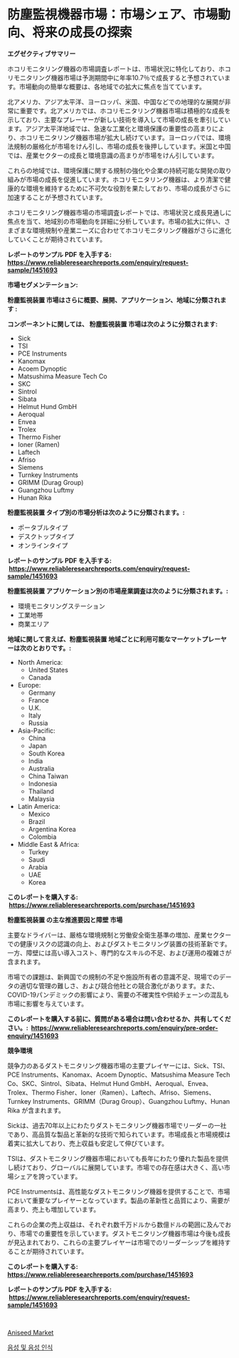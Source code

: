 <p><h1>防塵監視機器市場：市場シェア、市場動向、将来の成長の探索</h1></p><p><strong>エグゼクティブサマリー</strong></p>
<p><p>ホコリモニタリング機器の市場調査レポートは、市場状況に特化しており、ホコリモニタリング機器市場は予測期間中に年率10.7％で成長すると予想されています。市場動向の簡単な概要は、各地域での拡大に焦点を当てています。</p><p>北アメリカ、アジア太平洋、ヨーロッパ、米国、中国などでの地理的な展開が非常に重要です。北アメリカでは、ホコリモニタリング機器市場は積極的な成長を示しており、主要なプレーヤーが新しい技術を導入して市場の成長を牽引しています。アジア太平洋地域では、急速な工業化と環境保護の重要性の高まりにより、ホコリモニタリング機器市場が拡大し続けています。ヨーロッパでは、環境法規制の厳格化が市場をけん引し、市場の成長を後押ししています。米国と中国では、産業セクターの成長と環境意識の高まりが市場をけん引しています。</p><p>これらの地域では、環境保護に関する規制の強化や企業の持続可能な開発の取り組みが市場の成長を促進しています。ホコリモニタリング機器は、より清潔で健康的な環境を維持するために不可欠な役割を果たしており、市場の成長がさらに加速することが予想されています。</p><p>ホコリモニタリング機器市場の市場調査レポートでは、市場状況と成長見通しに焦点を当て、地域別の市場動向を詳細に分析しています。市場の拡大に伴い、さまざまな環境規制や産業ニーズに合わせてホコリモニタリング機器がさらに進化していくことが期待されています。</p></p>
<p><strong>レポートのサンプル PDF を入手する: <a href="https://www.reliableresearchreports.com/enquiry/request-sample/1451693">https://www.reliableresearchreports.com/enquiry/request-sample/1451693</a></strong></p>
<p><strong>市場セグメンテーション:</strong></p>
<p><strong> 粉塵監視装置 市場はさらに概要、展開、アプリケーション、地域に分類されます :</strong></p>
<p><strong>コンポーネントに関しては、 粉塵監視装置 市場は次のように分類されます: &nbsp;</strong></p>
<p><ul><li>Sick</li><li>TSI</li><li>PCE Instruments</li><li>Kanomax</li><li>Acoem Dynoptic</li><li>Matsushima Measure Tech Co</li><li>SKC</li><li>Sintrol</li><li>Sibata</li><li>Helmut Hund GmbH</li><li>Aeroqual</li><li>Envea</li><li>Trolex</li><li>Thermo Fisher</li><li>Ioner (Ramen)</li><li>Laftech</li><li>Afriso</li><li>Siemens</li><li>Turnkey Instruments</li><li>GRIMM (Durag Group)</li><li>Guangzhou Luftmy</li><li>Hunan Rika</li></ul></p>
<p><strong> 粉塵監視装置 タイプ別の市場分析は次のように分類されます。:</strong></p>
<p><ul><li>ポータブルタイプ</li><li>デスクトップタイプ</li><li>オンラインタイプ</li></ul></p>
<p><strong>レポートのサンプル PDF を入手する: &nbsp;<a href="https://www.reliableresearchreports.com/enquiry/request-sample/1451693">https://www.reliableresearchreports.com/enquiry/request-sample/1451693</a></strong></p>
<p><strong> 粉塵監視装置 アプリケーション別の市場産業調査は次のように分類されます。:</strong></p>
<p><ul><li>環境モニタリングステーション</li><li>工業地帯</li><li>商業エリア</li></ul></p>
<p><strong>地域に関して言えば、粉塵監視装置 地域ごとに利用可能なマーケットプレーヤーは次のとおりです。:</strong></p>
<p><ul>
    <li>
        North America:
        <ul>
            <li>United States</li>
            <li>Canada</li>
        </ul>
    </li>
    <li>
        Europe:
        <ul>
            <li>Germany</li>
            <li>France</li>
            <li>U.K.</li>
            <li>Italy</li>
            <li>Russia</li>
        </ul>
    </li>
    <li>
        Asia-Pacific:
        <ul>
            <li>China</li>
            <li>Japan</li>
            <li>South Korea</li>
            <li>India</li>
            <li>Australia</li>
            <li>China Taiwan</li>
            <li>Indonesia</li>
            <li>Thailand</li>
            <li>Malaysia</li>
        </ul>
    </li>
    <li>
        Latin America:
        <ul>
            <li>Mexico</li>
            <li>Brazil</li>
            <li>Argentina Korea</li>
            <li>Colombia</li>
        </ul>
    </li>
    <li>
        Middle East & Africa:
        <ul>
            <li>Turkey</li>
            <li>Saudi</li>
            <li>Arabia</li>
            <li>UAE</li>
            <li>Korea</li>
        </ul>
    </li>
    </ul></p>
<p><strong>このレポートを購入する: &nbsp;<a href="https://www.reliableresearchreports.com/purchase/1451693">https://www.reliableresearchreports.com/purchase/1451693</a></strong></p>
<p><strong>粉塵監視装置 の主な推進要因と障壁 市場</strong></p>
<p><p>主要なドライバーは、厳格な環境規制と労働安全衛生基準の増加、産業セクターでの健康リスクの認識の向上、およびダストモニタリング装置の技術革新です。一方、障壁には高い導入コスト、専門的なスキルの不足、および運用の複雑さが含まれます。</p><p>市場での課題は、新興国での規制の不足や施設所有者の意識不足、現場でのデータの適切な管理の難しさ、および競合他社との競合激化があります。また、COVID-19パンデミックの影響により、需要の不確実性や供給チェーンの混乱も市場に影響を与えています。</p></p>
<p><strong>このレポートを購入する前に、質問がある場合は問い合わせるか、共有してください。:&nbsp; <a href="https://www.reliableresearchreports.com/enquiry/pre-order-enquiry/1451693">https://www.reliableresearchreports.com/enquiry/pre-order-enquiry/1451693</a></strong></p>
<p><strong>競争環境</strong></p>
<p><p>競争力のあるダストモニタリング機器市場の主要プレイヤーには、Sick、TSI、PCE Instruments、Kanomax、Acoem Dynoptic、Matsushima Measure Tech Co、SKC、Sintrol、Sibata、Helmut Hund GmbH、Aeroqual、Envea、Trolex、Thermo Fisher、Ioner（Ramen）、Laftech、Afriso、Siemens、Turnkey Instruments、GRIMM（Durag Group）、Guangzhou Luftmy、Hunan Rika が含まれます。</p><p>Sickは、過去70年以上にわたりダストモニタリング機器市場でリーダーの一社であり、高品質な製品と革新的な技術で知られています。市場成長と市場規模は着実に拡大しており、売上収益も安定して伸びています。</p><p>TSIは、ダストモニタリング機器市場においても長年にわたり優れた製品を提供し続けており、グローバルに展開しています。市場での存在感は大きく、高い市場シェアを誇っています。</p><p>PCE Instrumentsは、高性能なダストモニタリング機器を提供することで、市場において重要なプレイヤーとなっています。製品の革新性と品質により、需要が高まり、売上も増加しています。</p><p>これらの企業の売上収益は、それぞれ数千万ドルから数億ドルの範囲に及んでおり、市場での重要性を示しています。ダストモニタリング機器市場は今後も成長が見込まれており、これらの主要プレイヤーは市場でのリーダーシップを維持することが期待されています。</p></p>
<p><strong>このレポートを購入する: &nbsp; <a href="https://www.reliableresearchreports.com/purchase/1451693">https://www.reliableresearchreports.com/purchase/1451693</a></strong></p>
<p><strong>レポートのサンプル PDF を入手する: &nbsp;<a href="https://www.reliableresearchreports.com/enquiry/request-sample/1451693">https://www.reliableresearchreports.com/enquiry/request-sample/1451693</a></strong><strong></strong></p>
<p>&nbsp;</p>
<p><p><a href="https://picayune-night-cbd.notion.site/Aniseed-Market-Insights-Market-Players-and-Forecast-Till-2031-7f832fd5f990435db6bc57bb2e304aee">Aniseed Market</a></p><p><a href="https://github.com/CorEmtymerich56566/Market-Research-Report-List-1/blob/main/806278211382.md">음성 및 음성 인식</a></p></p>